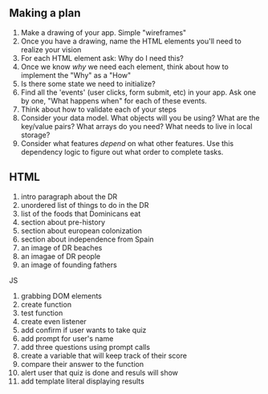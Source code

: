 ## Making a plan
1) Make a drawing of your app. Simple "wireframes"
2) Once you have a drawing, name the HTML elements you'll need to realize your vision
3) For each HTML element ask: Why do I need this?
4) Once we know _why_ we need each element, think about how to implement the "Why" as a "How"
5) Is there some state we need to initialize?
6) Find all the 'events' (user clicks, form submit, etc) in your app. Ask one by one, "What happens when" for each of these events.
7) Think about how to validate each of your steps
8) Consider your data model. What objects will you be using? What are the key/value pairs? What arrays do you need? What needs to live in local storage?
9) Consider what features _depend_ on what other features. Use this dependency logic to figure out what order to complete tasks.





## HTML

1) intro paragraph about the DR
1) unordered list of things to do in the DR
1) list of the foods that Dominicans eat
1) section about pre-history
1) section about european colonization
1) section about independence from Spain
1) an image of DR beaches
1) an imagae of DR people
1) an image of founding fathers

JS
1) grabbing DOM elements
1) create function
1) test function
1) create even listener
1) add confirm if user wants to take quiz
1) add prompt for user's name
1) add three questions using prompt calls
1) create a variable that will keep track of their score
1) compare their answer to the function
1) alert user that quiz is done and resuls will show
1) add template literal displaying results